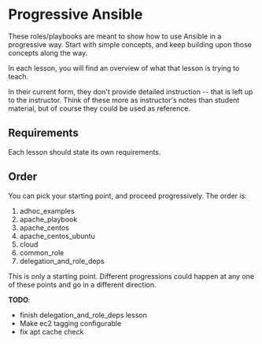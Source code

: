 # Progressive Ansible

These roles/playbooks are meant to show how to use Ansible in a progressive way. Start with simple concepts, and keep building upon those concepts along the way.

In each lesson, you will find an overview of what that lesson is trying to teach.

In their current form, they don't provide detailed instruction -- that is left up to the instructor. Think of these more as instructor's notes than student material, but of course they could be used as reference.

## Requirements

Each lesson should state its own requirements.

## Order

You can pick your starting point, and proceed progressively.  The order is:


1. adhoc_examples
2. apache_playbook
3. apache_centos
4. apache_centos_ubuntu
5. cloud
6. common_role
7. delegation_and_role_deps


This is only a starting point.  Different progressions could happen at any one of these points and go in a different direction.

**TODO**:

* finish delegation_and_role_deps lesson
* Make ec2 tagging configurable
* fix apt cache check
